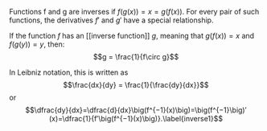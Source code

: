Functions f and g are inverses if $f(g(x))=x=g(f(x))$. For every pair of such functions, the derivatives $f'$ and $g'$ have a special relationship.

If the function $f$ has an [[inverse function]] $g$, meaning that $g(f(x)) = x$ and $f(g(y)) = y,$ then:
$$g = \frac{1}{f\circ g}$$

In Leibniz notation, this is written as
$$\frac{dx}{dy} = \frac{1}{\frac{dy}{dx}}$$
or
$$\dfrac{dy}{dx}=\dfrac{d}{dx}\big(f^{−1}(x)\big)=\big(f^{−1}\big)′(x)=\dfrac{1}{f′\big(f^{−1}(x)\big)}.\label{inverse1}$$